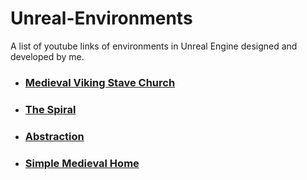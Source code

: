 # Unreal-Environments
A list of youtube links of environments in Unreal Engine designed and developed by me.



- ### [Medieval Viking Stave Church](https://www.youtube.com/watch?v=0bdXGFs2qjs)

- ### [The Spiral](https://www.youtube.com/watch?v=JXLyx2mfJm4)

- ### [Abstraction](https://www.youtube.com/watch?v=L-sogmQ1EtQ)

- ### [Simple Medieval Home](https://www.youtube.com/watch?v=W7HLR3NbsP0)

